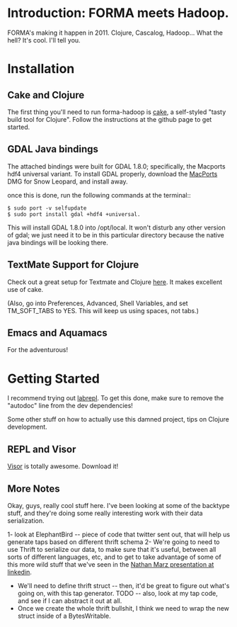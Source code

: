 Introduction: FORMA meets Hadoop.
=================================

FORMA's making it happen in 2011. Clojure, Cascalog, Hadoop... What the hell? It's cool. I'll tell you.

Installation
============

Cake and Clojure
---------------------

The first thing you'll need to run forma-hadoop is [cake](https://github.com/ninjudd/cake), a self-styled "tasty build tool for Clojure". Follow the instructions at the github page to get started.

GDAL Java bindings
------------------

The attached bindings were built for GDAL 1.8.0; specifically, the Macports hdf4 universal variant. To install GDAL properly, download the [MacPorts](http://www.macports.org/install.php) DMG for Snow Leopard, and install away.

once this is done, run the following commands at the terminal::

	$ sudo port -v selfupdate
	$ sudo port install gdal +hdf4 +universal.
	
This will install GDAL 1.8.0 into /opt/local. It won't disturb any other version of gdal; we just need it to be in this particular directory because the native java bindings will be looking there.

TextMate Support for Clojure
----------------------------

Check out a great setup for Textmate and Clojure [here](https://github.com/swannodette/textmate-clojure). It makes excellent use of cake.

(Also, go into Preferences, Advanced, Shell Variables, and set TM_SOFT_TABS to YES. This will keep us using spaces, not tabs.)

Emacs and Aquamacs
------------------

For the adventurous!

Getting Started
===============

I recommend trying out [labrepl](git://github.com/relevance/labrepl.git). To get this done, make sure to remove the "autodoc" line from the dev dependencies!

Some other stuff on how to actually use this damned project, tips on Clojure development.

REPL and Visor
--------------

[Visor](http://visor.binaryage.com/) is totally awesome. Download it!

More Notes
----------

Okay, guys, really cool stuff here. I've been looking at some of the backtype stuff, and they're doing some really interesting work with their data serialization.

1- look at ElephantBird -- piece of code that twitter sent out, that will help us generate taps based on different thrift schema
2- We're going to need to use Thrift to serialize our data, to make sure that it's useful, between all sorts of different languages, etc, and to get to take advantage of some of this more wild stuff that we've seen in the [Nathan Marz presentation at linkedin](http://sna-projects.com/blog/2010/11/clojure-at-backtype/).

* We'll need to define thrift struct -- then, it'd be great to figure out what's going on, with this tap generator. TODO -- also, look at my tap code, and see if I can abstract it out at all.
* Once we create the whole thrift bullshit, I think we need to wrap the new struct inside of a BytesWritable.
